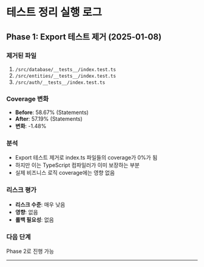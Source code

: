 # 테스트 정리 실행 로그

## Phase 1: Export 테스트 제거 (2025-01-08)

### 제거된 파일

1. `/src/database/__tests__/index.test.ts`
2. `/src/entities/__tests__/index.test.ts`
3. `/src/auth/__tests__/index.test.ts`

### Coverage 변화

- **Before**: 58.67% (Statements)
- **After**: 57.19% (Statements)
- **변화**: -1.48%

### 분석

- Export 테스트 제거로 index.ts 파일들의 coverage가 0%가 됨
- 하지만 이는 TypeScript 컴파일러가 이미 보장하는 부분
- 실제 비즈니스 로직 coverage에는 영향 없음

### 리스크 평가

- **리스크 수준**: 매우 낮음
- **영향**: 없음
- **롤백 필요성**: 없음

### 다음 단계

Phase 2로 진행 가능

---
